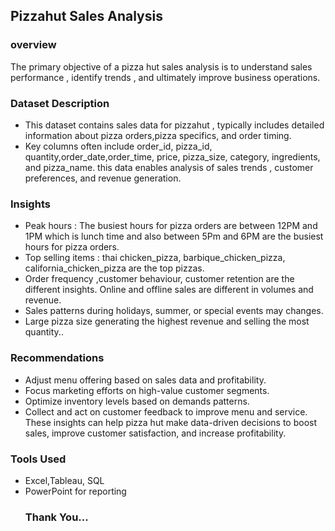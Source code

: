 ## Pizzahut Sales Analysis
### overview
The primary objective of a pizza hut sales analysis is  to understand sales performance , identify trends , and ultimately improve business operations.
### Dataset Description
* This dataset contains sales data for pizzahut , typically includes detailed information about pizza orders,pizza specifics, and order timing.
* Key columns often include order_id, pizza_id, quantity,order_date,order_time, price, pizza_size, category, ingredients, and pizza_name. this data enables analysis of sales trends , customer preferences, and revenue generation.
### Insights 
*	Peak hours :  The  busiest hours for pizza orders are between 12PM and 1PM which is lunch time and also between 5Pm and 6PM are the busiest hours for pizza orders.
*	Top selling items : thai chicken_pizza, barbique_chicken_pizza, california_chicken_pizza are the top pizzas.
*	Order frequency ,customer behaviour, customer retention are the different insights. Online and offline sales are different in volumes and revenue.
* Sales patterns during holidays, summer, or special events may changes. 
* Large pizza size generating the highest revenue and selling the most quantity..
### Recommendations
* Adjust  menu offering based on sales data and profitability.
*	Focus marketing efforts on high-value customer segments.
*	Optimize inventory levels based on demands patterns.
*	Collect and act on customer feedback to improve menu and service.
These insights can help pizza hut make data-driven decisions to boost sales, improve customer satisfaction, and increase profitability.
### Tools Used
* Excel,Tableau, SQL
* PowerPoint for reporting
  ### Thank You...



